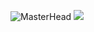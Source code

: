 ![MasterHead](https://m.media-amazon.com/images/I/51pkHtmKkvL.jpg) 
![](https://komarev.com/ghpvc/?username=dlyzaren&color=yellow)

